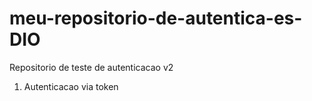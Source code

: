 # meu-repositorio-de-autentica-es-DIO
Repositorio de teste de autenticacao v2

1. Autenticacao via token
